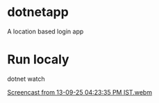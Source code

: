 # dotnetapp
 A location based login app 

# Run localy
 dotnet watch

[Screencast from 13-09-25 04:23:35 PM IST.webm](https://github.com/user-attachments/assets/1ec50f8e-39b4-4b40-bc18-e16c314529f2)
